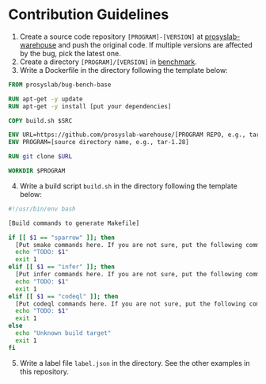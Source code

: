 # Contribution Guidelines

1. Create a source code repository `[PROGRAM]-[VERSION]` at [prosyslab-warehouse](https://github.com/prosyslab-warehouse) and push the original code. If multiple versions are affected by the bug, pick the latest one.
2. Create a directory `[PROGRAM]/[VERSION]` in [benchmark](benchmark).
3. Write a Dockerfile in the directory following the template below:
```Dockerfile
FROM prosyslab/bug-bench-base

RUN apt-get -y update
RUN apt-get -y install [put your dependencies]

COPY build.sh $SRC

ENV URL=https://github.com/prosyslab-warehouse/[PROGRAM REPO, e.g., tar-1.28.git]
ENV PROGRAM=[source directory name, e.g., tar-1.28]

RUN git clone $URL

WORKDIR $PROGRAM
```
4. Write a build script `build.sh` in the directory following the template below:
```sh
#!/usr/bin/env bash

[Build commands to generate Makefile]

if [[ $1 == "sparrow" ]]; then
  [Put smake commands here. If you are not sure, put the following command.]
  echo "TODO: $1"
  exit 1
elif [[ $1 == "infer" ]]; then
  [Put infer commands here. If you are not sure, put the following command.]
  echo "TODO: $1"
  exit 1
elif [[ $1 == "codeql" ]]; then
  [Put codeql commands here. If you are not sure, put the following command.]
  echo "TODO: $1"
  exit 1
else
  echo "Unknown build target"
  exit 1
fi
```
5. Write a label file `label.json` in the directory. See the other examples in this repository.
